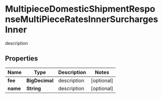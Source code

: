 

# MultipieceDomesticShipmentResponseMultiPieceRatesInnerSurchargesInner

description

## Properties

| Name | Type | Description | Notes |
|------------ | ------------- | ------------- | -------------|
|**fee** | **BigDecimal** | description |  [optional] |
|**name** | **String** | description |  [optional] |



